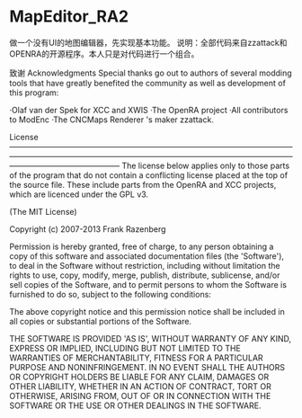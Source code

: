 # MapEditor_RA2
做一个没有UI的地图编辑器，先实现基本功能。
说明：全部代码来自zzattack和OPENRA的开源程序。本人只是对代码进行一个组合。




致谢
Acknowledgments
Special thanks go out to authors of several modding tools that have greatly benefited the community as well as development of this program:

·Olaf van der Spek for XCC and XWIS
·The OpenRA project
·All contributors to ModEnc
·The CNCMaps Renderer 's maker zzattack.


License
——————————————————————————————————————————————————————————————————————————————————————
The license below applies only to those parts of the program that do not contain a conflicting license placed at the top of the source file. These include parts from the OpenRA and XCC projects, which are licenced under the GPL v3.

(The MIT License)

Copyright (c) 2007-2013 Frank Razenberg

Permission is hereby granted, free of charge, to any person obtaining a copy of this software and associated documentation files (the 'Software'), to deal in the Software without restriction, including without limitation the rights to use, copy, modify, merge, publish, distribute, sublicense, and/or sell copies of the Software, and to permit persons to whom the Software is furnished to do so, subject to the following conditions:

The above copyright notice and this permission notice shall be included in all copies or substantial portions of the Software.

THE SOFTWARE IS PROVIDED 'AS IS', WITHOUT WARRANTY OF ANY KIND, EXPRESS OR IMPLIED, INCLUDING BUT NOT LIMITED TO THE WARRANTIES OF MERCHANTABILITY, FITNESS FOR A PARTICULAR PURPOSE AND NONINFRINGEMENT. IN NO EVENT SHALL THE AUTHORS OR COPYRIGHT HOLDERS BE LIABLE FOR ANY CLAIM, DAMAGES OR OTHER LIABILITY, WHETHER IN AN ACTION OF CONTRACT, TORT OR OTHERWISE, ARISING FROM, OUT OF OR IN CONNECTION WITH THE SOFTWARE OR THE USE OR OTHER DEALINGS IN THE SOFTWARE.
